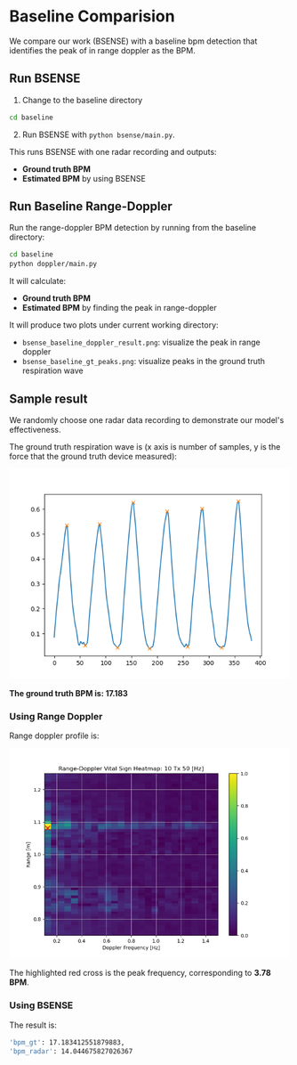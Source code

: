 # Baseline Comparision

We compare our work (BSENSE) with a baseline bpm detection that identifies the peak of in range doppler as the BPM.

## Run BSENSE

1. Change to the baseline directory
```bash
cd baseline
```
2. Run BSENSE with `python bsense/main.py`. 

This runs BSENSE with one radar recording and outputs:
* **Ground truth BPM**
* **Estimated BPM** by using BSENSE

## Run Baseline Range-Doppler

Run the range-doppler BPM detection by running from the baseline directory:

```bash 
cd baseline
python doppler/main.py
```

It will calculate:

* **Ground truth BPM**
* **Estimated BPM** by finding the peak in range-doppler

It will produce two plots under current working directory:

* `bsense_baseline_doppler_result.png`: visualize the peak in range doppler
* `bsense_baseline_gt_peaks.png`: visualize peaks in the ground truth respiration wave

## Sample result

We randomly choose one radar data recording to demonstrate our model's effectiveness. 

The ground truth respiration wave is (x axis is number of samples, y is the force that the ground truth device measured):

![alt text](bsense_baseline_gt_peaks.png)

**The ground truth BPM is: 17.183**

### Using Range Doppler

Range doppler profile is:

![alt text](bsense_baseline_doppler_result.png)

The highlighted red cross is the peak frequency, corresponding to **3.78 BPM**. 

### Using BSENSE

The result is:

```bash
'bpm_gt': 17.183412551879883,
'bpm_radar': 14.044675827026367
```
